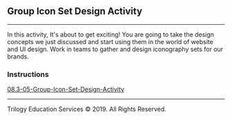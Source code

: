 ## Group Icon Set Design Activity

---

In this activity, It's about to get exciting! You are going to take the design concepts we just discussed and start using them in the world of website and UI design. Work in teams to gather and design iconography sets for our brands.

### Instructions

[08.3-05-Group-Icon-Set-Design-Activity](https://docs.google.com/document/d/1mlHelGzPm9-Vo3JaxzxoVU5c7neJa1PeDJ6pGiH__fQ/edit?usp=sharing)


---

Trilogy Education Services © 2019. All Rights Reserved.